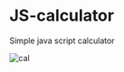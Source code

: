 # JS-calculator
Simple java script calculator

![cal](https://user-images.githubusercontent.com/35406756/67617039-c4f94300-f7fc-11e9-89dc-13ca46e8941f.png)


